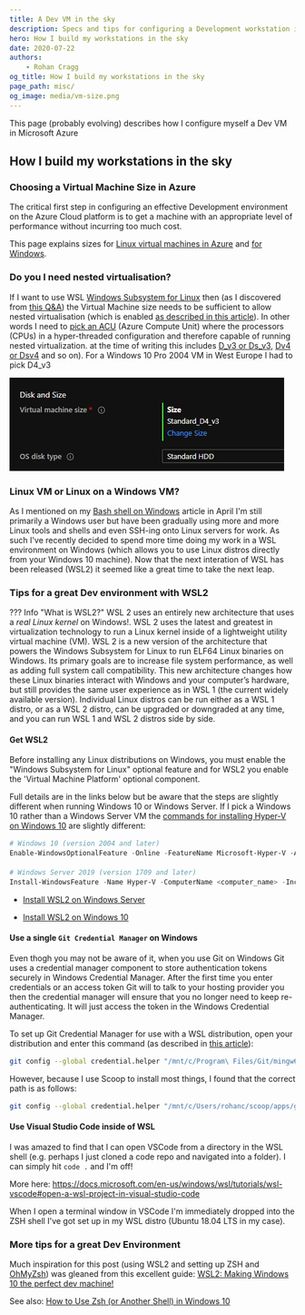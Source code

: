 ```yaml
---
title: A Dev VM in the sky
description: Specs and tips for configuring a Development workstation in the Azure Cloud
hero: How I build my workstations in the sky
date: 2020-07-22
authors:
    - Rohan Cragg
og_title: How I build my workstations in the sky
page_path: misc/
og_image: media/vm-size.png
---
```


This page (probably evolving) describes how I configure myself a Dev VM in Microsoft Azure

## How I build my workstations in the sky

### Choosing a Virtual Machine Size in Azure

The critical first step in configuring an effective Development environment on the Azure Cloud platform is to get a machine with an appropriate level of performance without incurring too much cost.

This page explains sizes for [Linux virtual machines in Azure](https://docs.microsoft.com/en-us/azure/virtual-machines/linux/sizes) and [for Windows](https://docs.microsoft.com/en-us/azure/virtual-machines/windows/sizes?toc=/azure/virtual-machines/windows/toc.json&bc=/azure/virtual-machines/windows/breadcrumb/toc.json).

### Do you I need nested virtualisation?

If I want to use WSL [Windows Subsystem for Linux](https://docs.microsoft.com/en-gb/windows/wsl/) then (as I discovered from [this Q&A](https://docs.microsoft.com/en-us/answers/questions/38156/wsl2-on-azure-windows-10-vm.html)) the Virtual Machine size needs to be sufficient to allow nested virtualisation (which is enabled [as described in this article](https://docs.microsoft.com/en-us/azure/virtual-machines/windows/nested-virtualization)). In other words I need to [pick an ACU](https://docs.microsoft.com/en-us/azure/virtual-machines/acu) (Azure Compute Unit) where the processors (CPUs) in a hyper-threaded configuration and therefore capable of running nested virtualization. at the time of writing this includes [D_v3 or Ds_v3](https://docs.microsoft.com/en-us/azure/virtual-machines/dv3-dsv3-series), [Dv4 or Dsv4](https://docs.microsoft.com/en-us/azure/virtual-machines/dv4-dsv4-series) and so on). For a Windows 10 Pro 2004 VM in West Europe I had to pick D4_v3

![Pick a VM Size](media/vm-size.png)

### Linux VM or Linux on a Windows VM?

As I mentioned on my [Bash shell on Windows](git-bash.md) article in April I'm still primarily a Windows user but have been gradually using more and more Linux tools and shells and even SSH-ing onto Linux servers for work. As such I've recently decided to spend more time doing my work in a WSL environment on Windows (which allows you to use Linux distros directly from your Windows 10 machine). Now that the next interation of WSL has been released (WSL2) it seemed like a great time to take the next leap.

### Tips for a great Dev environment with WSL2

??? Info "What is WSL2?"
    WSL 2 uses an entirely new architecture that uses a *real Linux kernel* on Windows!. WSL 2 uses the latest and greatest in virtualization technology to run a Linux kernel inside of a lightweight utility virtual machine (VM). WSL 2 is a new version of the architecture that powers the Windows Subsystem for Linux to run ELF64 Linux binaries on Windows. Its primary goals are to increase file system performance, as well as adding full system call compatibility. This new architecture changes how these Linux binaries interact with Windows and your computer’s hardware, but still provides the same user experience as in WSL 1 (the current widely available version). Individual Linux distros can be run either as a WSL 1 distro, or as a WSL 2 distro, can be upgraded or downgraded at any time, and you can run WSL 1 and WSL 2 distros side by side.

#### Get WSL2

Before installing any Linux distributions on Windows, you must enable the "Windows Subsystem for Linux" optional feature and for WSL2 you enable the 'Virtual Machine Platform' optional component.

Full details are in the links below but be aware that the steps are slightly different when running Windows 10 or Windows Server. If I pick a Windows 10 rather than a Windows Server VM the [commands for installing Hyper-V on Windows 10](https://docs.microsoft.com/en-us/virtualization/hyper-v-on-windows/quick-start/enable-hyper-v) are slightly different:

```powershell
# Windows 10 (version 2004 and later)
Enable-WindowsOptionalFeature -Online -FeatureName Microsoft-Hyper-V -All

# Windows Server 2019 (version 1709 and later)
Install-WindowsFeature -Name Hyper-V -ComputerName <computer_name> -IncludeManagementTools
```

- [Install WSL2 on Windows Server](https://docs.microsoft.com/en-gb/windows/wsl/install-on-server)

- [Install WSL2 on Windows 10](https://docs.microsoft.com/en-gb/windows/wsl/install-win10)

#### Use a single `Git Credential Manager` on Windows

Even thogh you may not be aware of it, when you use Git on Windows Git uses a credential manager component to store authentication tokens securely in Windows Credential Manager. After the first time you enter credentials or an access token Git will to talk to your hosting provider you then the credential manager will ensure that you no longer need to keep re-authenticating. It will just access the token in the Windows Credential Manager.

To set up Git Credential Manager for use with a WSL distribution, open your distribution and enter this command (as described in [this article](https://docs.microsoft.com/en-us/windows/wsl/tutorials/wsl-git#git-credential-manager-setup)):

```bash
git config --global credential.helper "/mnt/c/Program\ Files/Git/mingw64/libexec/git-core/git-credential-manager.exe"
```

However, because I use Scoop to install most things, I found that the correct path is as follows:

```bash
git config --global credential.helper "/mnt/c/Users/rohanc/scoop/apps/git/current/mingw64/libexec/git-core/git-credential-manager.exe"
```

#### Use Visual Studio Code inside of WSL

I was amazed to find that I can open VSCode from a directory in the WSL shell (e.g. perhaps I just cloned a code repo and navigated into a folder). I can simply hit `code .` and I'm off!

More here: <https://docs.microsoft.com/en-us/windows/wsl/tutorials/wsl-vscode#open-a-wsl-project-in-visual-studio-code>

When I open a terminal window in VSCode I'm immediately dropped into the ZSH shell I've got set up in my WSL distro (Ubuntu 18.04 LTS in my case).

### More tips for a great Dev Environment

Much inspiration for this post (using WSL2 and setting up ZSH and [OhMyZsh](https://github.com/ohmyzsh/ohmyzsh)) was gleaned from this excellent guide: [WSL2: Making Windows 10 the perfect dev machine!](https://partlycloudy.blog/2020/06/05/wsl2-making-windows-10-the-perfect-dev-machine/)

See also: [How to Use Zsh (or Another Shell) in Windows 10](https://www.howtogeek.com/258518/how-to-use-zsh-or-another-shell-in-windows-10/)
